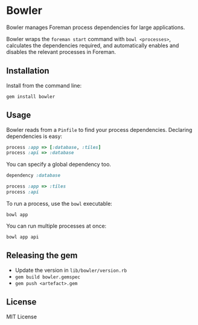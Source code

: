 # Bowler

Bowler manages Foreman process dependencies for large applications.

Bowler wraps the `foreman start` command with `bowl <processes>`, calculates the dependencies required, and automatically enables and disables the relevant processes in Foreman.

## Installation

Install from the command line:

```
gem install bowler
```

## Usage

Bowler reads from a `Pinfile` to find your process dependencies. Declaring dependencies is easy:

```ruby
process :app => [:database, :tiles]
process :api => :database
```

You can specify a global dependency too.

```ruby
dependency :database

process :app => :tiles
process :api
```

To run a process, use the `bowl` executable:

```
bowl app
```

You can run multiple processes at once:

```
bowl app api
```

## Releasing the gem

- Update the version in `lib/bowler/version.rb`
- `gem build bowler.gemspec`
- `gem push <artefact>.gem`

## License

MIT License
